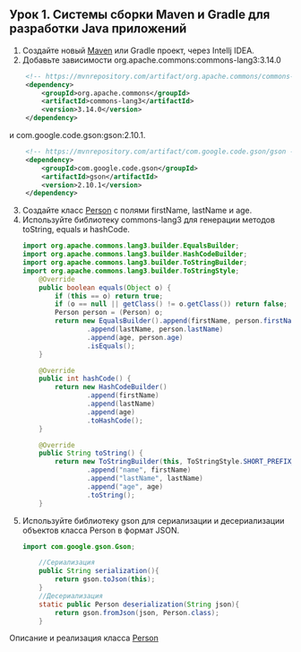 ## Урок 1. Системы сборки Maven и Gradle для разработки Java приложений

1. Создайте новый [Maven](https://github.com/UrijVig/spring/blob/master/sem01/HW_01/pom.xml) или Gradle проект, через Intellj IDEA.
2. Добавьте зависимости org.apache.commons:commons-lang3:3.14.0
~~~xml
    <!-- https://mvnrepository.com/artifact/org.apache.commons/commons-lang3 -->
    <dependency>
        <groupId>org.apache.commons</groupId>
        <artifactId>commons-lang3</artifactId>
        <version>3.14.0</version>
    </dependency>
~~~
и com.google.code.gson:gson:2.10.1.
~~~xml
    <!-- https://mvnrepository.com/artifact/com.google.code.gson/gson -->
    <dependency>
        <groupId>com.google.code.gson</groupId>
        <artifactId>gson</artifactId>
        <version>2.10.1</version>
    </dependency>
~~~
3. Создайте класс 
[Person](https://github.com/UrijVig/spring/blob/master/sem01/HW_01/src/main/java/org/example/Person.java)
с полями firstName, lastName и age.
4. Используйте библиотеку commons-lang3 для генерации методов toString, equals и hashCode.
    ~~~java
    import org.apache.commons.lang3.builder.EqualsBuilder;
    import org.apache.commons.lang3.builder.HashCodeBuilder;
    import org.apache.commons.lang3.builder.ToStringBuilder;
    import org.apache.commons.lang3.builder.ToStringStyle;
        @Override
        public boolean equals(Object o) {
            if (this == o) return true;
            if (o == null || getClass() != o.getClass()) return false;
            Person person = (Person) o;
            return new EqualsBuilder().append(firstName, person.firstName)
                    .append(lastName, person.lastName)
                    .append(age, person.age)
                    .isEquals();
        }
    
        @Override
        public int hashCode() {
            return new HashCodeBuilder()
                    .append(firstName)
                    .append(lastName)
                    .append(age)
                    .toHashCode();
        }    
    
        @Override
        public String toString() {
            return new ToStringBuilder(this, ToStringStyle.SHORT_PREFIX_STYLE)
                    .append("name", firstName)
                    .append("lastName", lastName)
                    .append("age", age)
                    .toString();
        }
    ~~~
5. Используйте библиотеку gson для сериализации и десериализации объектов класса Person в формат JSON.
    ~~~java
    import com.google.gson.Gson;

        //Сериализация
        public String serialization(){
            return gson.toJson(this);
        }
        //Десериализация
        static public Person deserialization(String json){
            return gson.fromJson(json, Person.class);
        }
    ~~~

Описание и реализация класса [Person](https://github.com/UrijVig/spring/blob/master/sem01/HW_01/src/main/java/org/example/Person.java)
